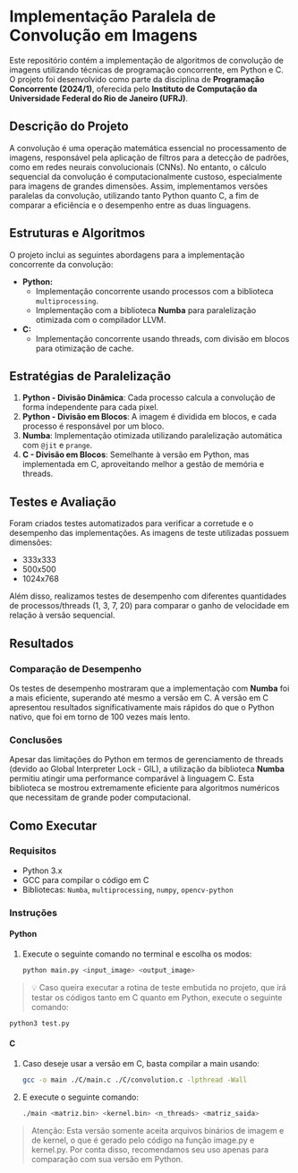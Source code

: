 # Implementação Paralela de Convolução em Imagens

Este repositório contém a implementação de algoritmos de convolução de imagens utilizando técnicas de programação concorrente, em Python e C. O projeto foi desenvolvido como parte da disciplina de **Programação Concorrente (2024/1)**, oferecida pelo **Instituto de Computação da Universidade Federal do Rio de Janeiro (UFRJ)**.

## Descrição do Projeto

A convolução é uma operação matemática essencial no processamento de imagens, responsável pela aplicação de filtros para a detecção de padrões, como em redes neurais convolucionais (CNNs). No entanto, o cálculo sequencial da convolução é computacionalmente custoso, especialmente para imagens de grandes dimensões. Assim, implementamos versões paralelas da convolução, utilizando tanto Python quanto C, a fim de comparar a eficiência e o desempenho entre as duas linguagens.

## Estruturas e Algoritmos

O projeto inclui as seguintes abordagens para a implementação concorrente da convolução:

- **Python:**
  - Implementação concorrente usando processos com a biblioteca `multiprocessing`.
  - Implementação com a biblioteca **Numba** para paralelização otimizada com o compilador LLVM.
- **C:**
  - Implementação concorrente usando threads, com divisão em blocos para otimização de cache.

## Estratégias de Paralelização

1. **Python - Divisão Dinâmica**: Cada processo calcula a convolução de forma independente para cada pixel.
2. **Python - Divisão em Blocos**: A imagem é dividida em blocos, e cada processo é responsável por um bloco.
3. **Numba**: Implementação otimizada utilizando paralelização automática com `@jit` e `prange`.
4. **C - Divisão em Blocos**: Semelhante à versão em Python, mas implementada em C, aproveitando melhor a gestão de memória e threads.

## Testes e Avaliação

Foram criados testes automatizados para verificar a corretude e o desempenho das implementações. As imagens de teste utilizadas possuem dimensões:

- 333x333
- 500x500
- 1024x768

Além disso, realizamos testes de desempenho com diferentes quantidades de processos/threads (1, 3, 7, 20) para comparar o ganho de velocidade em relação à versão sequencial.

## Resultados

### Comparação de Desempenho

Os testes de desempenho mostraram que a implementação com **Numba** foi a mais eficiente, superando até mesmo a versão em C. A versão em C apresentou resultados significativamente mais rápidos do que o Python nativo, que foi em torno de 100 vezes mais lento.

### Conclusões

Apesar das limitações do Python em termos de gerenciamento de threads (devido ao Global Interpreter Lock - GIL), a utilização da biblioteca **Numba** permitiu atingir uma performance comparável à linguagem C. Esta biblioteca se mostrou extremamente eficiente para algoritmos numéricos que necessitam de grande poder computacional.

## Como Executar

### Requisitos

- Python 3.x
- GCC para compilar o código em C
- Bibliotecas: `Numba`, `multiprocessing`, `numpy`, `opencv-python`

### Instruções
#### Python

1. Execute o seguinte comando no terminal e escolha os modos:

   ```bash
   python main.py <input_image> <output_image>
   ```
> 💡 Caso queira executar a rotina de teste embutida no projeto, que irá testar os códigos tanto em C quanto em Python, execute o seguinte comando:

   ```bash
   python3 test.py
   ```
#### C
1. Caso deseje usar a versão em C, basta compilar a main usando:
   ```bash
   gcc -o main ./C/main.c ./C/convolution.c -lpthread -Wall
   ```
2. E execute o seguinte comando:
   ```bash
   ./main <matriz.bin> <kernel.bin> <n_threads> <matriz_saida>
   ```
> Atenção: Esta versão somente aceita arquivos binários de imagem e de kernel, o que é gerado pelo código na função image.py e kernel.py. Por conta disso, recomendamos seu uso apenas para comparação com sua versão em Python.



